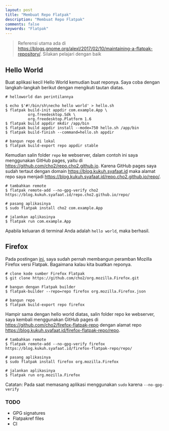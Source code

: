 ```yaml
---
layout: post
title: "Membuat Repo Flatpak"
description: "Membuat Repo Flatpak"
comments: false
keywords: "Flatpak"
---
```


> Referensi utama ada di https://blogs.gnome.org/alexl/2017/02/10/maintaining-a-flatpak-repository/. Silakan pelajari dengan baik

## Hello World
Buat aplikasi kecil Hello World kemudian buat reponya. Saya coba dengan langkah-langkah berikut dengan mengikuti tautan diatas.

```
# helloworld dan perintilannya

$ echo $'#!/bin/sh\necho hello world' > hello.sh
$ flatpak build-init appdir com.example.App \
          org.freedesktop.Sdk \
          org.freedesktop.Platform 1.6
$ flatpak build appdir mkdir /app/bin
$ flatpak build appdir install --mode=750 hello.sh /app/bin
$ flatpak build-finish --command=hello.sh appdir

# bangun repo di lokal
$ flatpak build-export repo appdir stable
```

Kemudian salin folder `repo` ke webserver, dalam contoh ini saya menggunakan GitHub pages, yaitu di https://github.com/cho2/repo.cho2.github.io. Karena GitHub pages saya sudah tertaut dengan domain https://blog.kukuh.syafaat.id maka alamat repo saya menjadi https://blog.kukuh.syafaat.id/repo.cho2.github.io/repo/.

```
# tambahkan remote
$ flatpak remote-add --no-gpg-verify cho2 https://blog.kukuh.syafaat.id/repo.cho2.github.io/repo/

# pasang aplikasinya
$ sudo flatpak install cho2 com.example.App

# jalankan aplikasinya
$ flatpak run com.example.App
```

Apabila keluaran di terminal Anda adalah `hello world`, maka berhasil.

## Firefox
Pada postingan [ini](https://blog.kukuh.syafaat.id/2017/Firefox-Quantum-Flatpak/), saya sudah pernah membangun peramban Mozilla Firefox versi Flatpak. Bagaimana kalau kita buatkan reponya.

```
# clone kode sumber Firefox Flatpak
$ git clone https://github.com/cho2/org.mozilla.Firefox.git

# bangun dengan Flatpak builder
$ flatpak-builder --repo=repo firefox org.mozilla.Firefox.json

# bangun repo
$ flatpak build-export repo firefox
```
Hampir sama dengan hello world diatas, salin folder repo ke webserver, saya kembali menggunakan GitHub pages di https://github.com/cho2/firefox-flatpak-repo dengan alamat repo https://blog.kukuh.syafaat.id/firefox-flatpak-repo/repo.


```
# tambahkan remote
$ flatpak remote-add --no-gpg-verify firefox https://blog.kukuh.syafaat.id/firefox-flatpak-repo/repo/

# pasang aplikasinya
$ sudo flatpak install firefox org.mozilla.Firefox

# jalankan aplikasinya
$ flatpak run org.mozilla.Firefox
```

Catatan: Pada saat memasang aplikasi menggunakan `sudo` karena `--no-gpg-verify`

### TODO
* GPG signatures
* Flatpakref files
* CI
